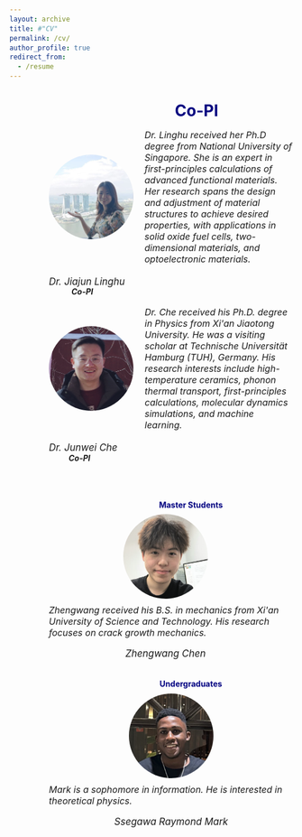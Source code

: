 ```yaml
---
layout: archive
title: #"CV"
permalink: /cv/
author_profile: true
redirect_from:
  - /resume
---
```


<div style="margin-left: 70px;">  
  <div style="margin-left: 90px; text-align: center;">  
<span style="line-height: 1; font-size:14px;"> <h1 style="color:	#000080;">Co-PI</h1> </span> 
  </div>


<div style="display: flex; align-items: center; margin-bottom: 20px;">
  <img src="../images/lh2.jpg" alt="Person's Name" style="width: 150px; height: 150px; margin-right: 20px; border-radius: 50%;">
  <em style="font-size: 16px;">Dr. Linghu received her Ph.D degree from National University of Singapore.  She is an expert in first-principles calculations of advanced functional materials. Her research spans the design and adjustment of material structures to achieve desired properties, with applications in solid oxide fuel cells, two-dimensional materials, and optoelectronic materials. </em>
</div>
<div>
  <p class="name" style="font-size:17px; margin:0; line-height:1.2">
    <em>Dr. Jiajun Linghu</em>
  </p>
  <p class="name" style="font-size:14px; margin:0; line-height:1.2; 
                        position: relative; left: 40px;">
    <strong><em>Co-PI</em></strong>
  </p>

</div><br>


 <div style="display: flex; align-items: center; margin-bottom: 20px;">
  <img src="../images/jw.png" alt="Person's Name" style="width: 150px; height: 150px; margin-right: 20px; border-radius: 50%;">
  <em style="font-size: 16px;">Dr. Che received his Ph.D. degree in Physics from Xi'an Jiaotong University. He was a visiting scholar at Technische Universität Hamburg (TUH), Germany. His research interests include high-temperature ceramics, phonon thermal transport, first-principles calculations, molecular dynamics simulations, and machine learning. </em>
</div>
<div>
  <p class="name" style="font-size:17px; margin:0; line-height:1.2">
    <em>Dr. Junwei Che</em>
  </p>
  <p class="name" style="font-size:14px; margin:0; line-height:1.2; 
                        position: relative; left: 35px;">
    <strong><em>Co-PI</em></strong>
  </p>
</div>
    
  <br /> <br /> 

  

<!-- Master Students Section -->
<div style="margin-left: 70px; text-align: center;">    
  <h1 style="color: #000080; font-size: 14px; line-height: 1;">Master Students</h1>
</div>

<div style="display: flex; justify-content: center; margin-bottom: 20px;">
  <!-- Zhengwang Chen -->
  <div style="display: flex; flex-direction: column; align-items: center; margin-right: 20px;">
    <img src="../images/zw.png" alt="Zhengwang Chen" style="width: 150px; height: 150px; margin-bottom: 10px; border-radius: 50%;">
    <em style="font-size: 16px;">
      Zhengwang received his B.S. in mechanics from Xi'an University of Science and Technology. His research focuses on crack growth mechanics.
    </em>
    <p class="name" style="font-size: 17px; text-align: center;">
      <em>Zhengwang Chen</em>
    </p>  
  </div>
</div>

<!-- Undergraduates Section -->
<div style="margin-left: 70px; text-align: center;">  
  <h1 style="color: #000080; font-size: 14px; line-height: 1;">Undergraduates</h1>
</div> 

<div style="display: flex; justify-content: center; margin-bottom: 20px;">
  <!-- Mark -->
  <div style="display: flex; flex-direction: column; align-items: center;">
    <img src="../images/mark.png" alt="Ssegawa Raymond Mark" style="width: 150px; height: 150px; margin-bottom: 10px; border-radius: 50%;">
    <em style="font-size: 16px;">
      Mark is a sophomore in information. He is interested in theoretical physics.
    </em>
    <p class="name" style="font-size: 17px; text-align: center;">
      <em>Ssegawa Raymond Mark</em>
    </p>
  </div>
</div>

